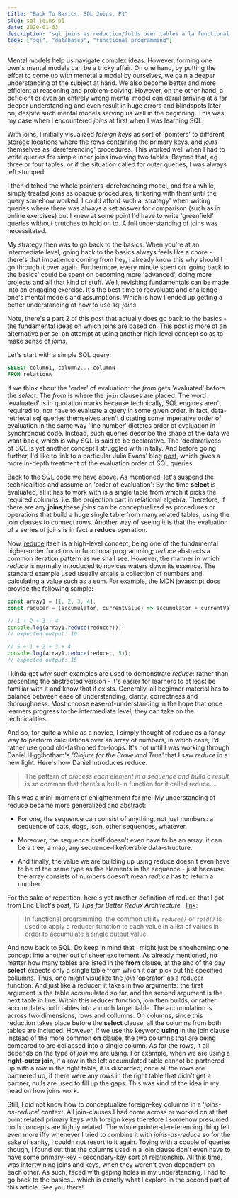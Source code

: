 ```yaml
---
title: "Back To Basics: SQL Joins, P1"
slug: sql-joins-p1
date: 2020-01-03
description: "sql joins as reduction/folds over tables à la functional programming"
tags: ["sql", "databases", "functional programming"]
---
```


Mental models help us navigate complex ideas. However, forming one own's mental models can be a tricky affair. On one hand, by putting the effort to come up with menetal a model by ourselves, we gain a deeper understanding of the subject at hand. We also become better and more efficient at reasoning and problem-solving. However, on the other hand, a deficient or even an entirely wrong mental model can derail arriving at a far deeper understanding and even result in huge errors and blindspots later on, despite such mental models serving us well in the beginning. This was my case when I encountered _joins_ at first when I was learning SQL.



With joins, I initially visualized _foreign keys_ as sort of 'pointers' to different storage locations where the rows containing the primary keys, and _joins_ themselves as 'dereferencing' procedures. This worked well when I had to write queries for simple inner joins involving two tables. Beyond that, eg three or four tables, or if the situation called for outer queries, I was always left stumped.



I then ditched the whole pointers-dereferencing model, and for a while, simply treated joins as opaque procedures, tinkering with them until the query somehow worked. I could afford such a 'strategy' when writing queries where there was always a set answer for comparison (such as in online exercises) but I knew at some point I'd have to write 'greenfield' queries without crutches to hold on to. A full understanding of joins was necessitated.



My strategy then was to go back to the basics. When you're at an intermediate level, going back to the basics always feels like a chore - there's that impatience coming from hey, I already know this why should I go through it over again. Furthermore, every minute spent on 'going back to the basics' could be spent on becoming more 'advanced', doing more projects and all that kind of stuff. Well, revisiting fundamentals can be made into an engaging exercise. It's the best time to reevaluate and challenge one's mental models and assumptions. Which is how I ended up getting a better understanding of how to use sql _joins_.



Note, there's a part 2 of this post that actually does go back to the basics -the fundamental ideas on which joins are based on. This post is more of an alternative per se: an attempt at using another high-level concept so as to make sense of _joins_.



Let's start with a simple SQL query:

```sql
SELECT column1, column2... columnN
FROM relationA
```



If we think about the 'order' of evaluation: the _from_ gets 'evaluated' before the _select_. The _from_ is where the `join` clauses are placed. The word 'evaluated' is in quotation marks because technically, SQL engines aren't required to, nor have to evaluate a query in some given order. In fact, data-retrieval sql queries themselves aren't dictating some imperative order of evaluation in the same way 'line number' dictates order of evaluation in synchronous code. Instead, such queries describe the shape of the data we want back, which is why SQL is said to be declarative. The 'declarativess' of SQL is yet another concept I struggled with initally. And before going further, I'd like to link to a particular Julia Evans' blog [post](https://jvns.ca/blog/2019/10/03/sql-queries-don-t-start-with-select/), which gives a more in-depth treatment of the evaluation order of SQL queries.



Back to the SQL code we have above. As mentioned, let's suspend the technicalities and assume an 'order of evaluation': By the time **select** is evaluated, all it has to work with is a single table from which it picks the required columns, i.e. the projection part in relational algebra. Therefore, if there are any **joins**,these _joins_ can be conceptualized as procedures or operations that build a huge single table from many related tables, using the join clauses to connect rows. Another way of seeing it is that the evaluation of a series of joins is in fact a **reduce** operation.



Now, [reduce](https://en.wikipedia.org/wiki/Fold_higher-order_function) itself is a high-level concept, being one of the fundamental higher-order functions in functional programming; _reduce_ abstracts a common iteration pattern as we shall see. However, the manner in which _reduce_ is normally introduced to novices waters down its essence. The standard example used usually entails a collection of numbers and calculating a value such as a sum. For example, the MDN javascript docs provide the following sample:

```javascript
const array1 = [1, 2, 3, 4];
const reducer = (accumulator, currentValue) => accumulator + currentValue;

// 1 + 2 + 3 + 4
console.log(array1.reduce(reducer));
// expected output: 10

// 5 + 1 + 2 + 3 + 4
console.log(array1.reduce(reducer, 5));
// expected output: 15
```



I kinda get why such examples are used to demonstrate _reduce_: rather than presenting the abstracted version - it's easier for learners to at least be familiar with it and know that it exists. Generally, all beginner material has to balance between ease of understanding, clarity, correctness and thoroughness. Most choose ease-of-understanding in the hope that once learners progress to the intermediate level, they can take on the technicalities.



And so, for quite a while as a novice, I simply thought of reduce as a fancy way to perform calculations over an array of numbers, in which case, I'd rather use good old-fashioned for-loops. It's not until I was working through Daniel Higgibotham's _'Clojure for the Brave and True'_ that I saw _reduce_ in a new light. Here's how Daniel introduces reduce:

> The pattern of _process each element in a sequence and build a result_ is so common that there’s a built-in function for it called reduce....



This was a mini-moment of enlightenment for me! My understanding of reduce became more generalized and abstract:

- For one, the sequence can consist of anything, not just numbers: a sequence of cats, dogs, json, other sequences, whatever.

- Moreover, the sequence itself doesn't even have to be an array, it can be a tree, a map, any sequence-like/iterable data-structure.

- And finally, the value we are building up using reduce doesn't even have to be of the same type as the elements in the sequence - just because the array consists of numbers doesn't mean _reduce_ has to return a number.



For the sake of repetition, here's yet another definition of reduce that I got from Eric Elliot's post, _10 Tips for Better Redux Architecture_ , [link](https://medium.com/javascript-scene/10-tips-for-better-redux-architecture-69250425af44):

> In functional programming, the common utility _`reduce()`_ or _`fold()`_ is used to apply a reducer function to each value in a list of values in order to accumulate a single output value.



And now back to SQL. Do keep in mind that I might just be shoehorning one concept into another out of sheer excitement. As already mentioned, no matter how many tables are listed in the **from** clause, at the end of the day **select** expects only a single table from which it can pick out the specified collumns. Thus, one might visualize the _join_ 'operator' as a reducer function. And just like a reducer, it takes in two arguments: the first argument is the table accumulated so far, and the second argument is the next table in line. Within this reducer function, join then builds, or rather accumulates both tables into a much larger table. The accumulation is across two dimensions, rows and collumns. On columns, since this reduction takes place before the **select** clause, all the columns from both tables are included. However, if we use the keyword **using** in the join clause instead of the more common **on** clause, the two columns that are being compared to are collapsed into a single column. As for the rows, it all depends on the type of _join_ we are using. For example, when we are using a **right-outer join**, if a row in the left accumulated table cannot be partnered up with a row in the right table, it is discarded; once all the rows are partnered up, if there were any rows in the right table that didn't get a partner, nulls are used to fill up the gaps. This was kind of the idea in my head on how joins work.



Still, I did not know how to conceptualize foreign-key columns in a '_joins-as-reduce_' context. All join-clauses I had come across or worked on at that point related primary keys with foreign keys therefore I somehow presumed both concepts are tightly related. The whole pointer-dereferencing thing felt even more iffy whenever I tried to combine it with _joins-as-reduce_ so for the sake of sanity, I couldn not resort to it again. Toying with a couple of queries though, I found out that the columns used in a join clause don't even have to have some primary-key - secondary-key sort of relationship. All this time, I was intertwining joins and keys, when they weren't even dependent on each other. As such, faced with gaping holes in my understanding, I had to go back to the basics... which is exactly what I explore in the second part of this article. See you there!
